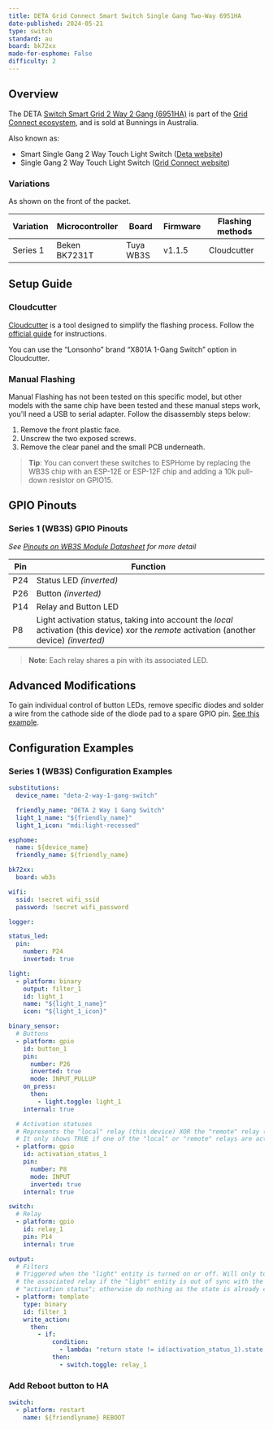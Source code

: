 ```yaml
---
title: DETA Grid Connect Smart Switch Single Gang Two-Way 6951HA
date-published: 2024-05-21
type: switch
standard: au
board: bk72xx
made-for-esphome: False
difficulty: 2
---
```


## Overview

The DETA [Switch Smart Grid 2 Way 2 Gang (6951HA)](https://www.bunnings.com.au/deta-grid-connect-smart-single-gang-2-way-touch-light-switch_p0346910) is part of the [Grid Connect ecosystem](https://grid-connect.com.au/), and is sold at Bunnings in Australia.

Also known as:

- Smart Single Gang 2 Way Touch Light Switch
 ([Deta website](https://detaelectrical.com.au/product/deta-grid-connect-smart-single-gang-2-way-touch-light-switch/))
- Single Gang 2 Way Touch Light Switch ([Grid Connect website](https://grid-connect.com.au/download/6951ha/))

### Variations

As shown on the front of the packet.

| Variation   | Microcontroller | Board     | Firmware | Flashing methods |
| ----------- | --------------- | --------- | -------- | ---------------- |
| Series 1    | Beken BK7231T   | Tuya WB3S | v1.1.5   | Cloudcutter  |

## Setup Guide

### Cloudcutter

[Cloudcutter](https://github.com/tuya-cloudcutter/tuya-cloudcutter) is a tool designed to simplify the flashing process. Follow the [official guide](https://github.com/tuya-cloudcutter/tuya-cloudcutter) for instructions.

You can use the “Lonsonho” brand “X801A 1-Gang Switch” option in Cloudcutter.

### Manual Flashing

Manual Flashing has not been tested on this specific model, but other models with the same chip have been tested and these manual steps work, you'll need a USB to serial adapter. Follow the disassembly steps below:

1. Remove the front plastic face.
2. Unscrew the two exposed screws.
3. Remove the clear panel and the small PCB underneath.

> **Tip**: You can convert these switches to ESPHome by replacing the WB3S chip with an ESP-12E or ESP-12F chip and adding a 10k pull-down resistor on GPIO15.

## GPIO Pinouts

### Series 1 (WB3S) GPIO Pinouts

_See [Pinouts on WB3S Module Datasheet](https://developer.tuya.com/en/docs/iot/wb3s-module-datasheet?id=K9dx20n6hz5n4#title-5-Interface%20pin%20definition) for more detail_

| Pin    | Function                                                                          |
| ------ | --------------------------------------------------------------------------------- |
| P24    | Status LED  _(inverted)_ |
| P26    | Button  _(inverted)_ |
| P14    | Relay and Button LED  |
| P8     | Light activation status, taking into account the _local_ activation (this device) xor the _remote_ activation (another device) _(inverted)_     |

> **Note**: Each relay shares a pin with its associated LED.

## Advanced Modifications

To gain individual control of button LEDs, remove specific diodes and solder a wire from the cathode side of the diode pad to a spare GPIO pin. [See this example](https://community-assets.home-assistant.io/optimized/4X/f/9/b/f9b1f8ea23ccc1049ea4eda1765e3f19fb173925_2_666x500.jpeg).

## Configuration Examples

### Series 1 (WB3S) Configuration Examples

```yaml
substitutions:
  device_name: "deta-2-way-1-gang-switch"

  friendly_name: "DETA 2 Way 1 Gang Switch"
  light_1_name: "${friendly_name}"
  light_1_icon: "mdi:light-recessed"

esphome:
  name: ${device_name}
  friendly_name: ${friendly_name}

bk72xx:
  board: wb3s

wifi:
  ssid: !secret wifi_ssid
  password: !secret wifi_password

logger:

status_led:
  pin:
    number: P24
    inverted: true

light:
  - platform: binary
    output: filter_1
    id: light_1
    name: "${light_1_name}"
    icon: "${light_1_icon}"

binary_sensor:
  # Buttons
  - platform: gpio
    id: button_1
    pin:
      number: P26
      inverted: true
      mode: INPUT_PULLUP
    on_press:
      then:
        - light.toggle: light_1
    internal: true

  # Activation statuses
  # Represents the "local" relay (this device) XOR the "remote" relay (another device).
  # It only shows TRUE if one of the "local" or "remote" relays are active, but not both.
  - platform: gpio
    id: activation_status_1
    pin:
      number: P8
      mode: INPUT
      inverted: true  
    internal: true

switch:
  # Relay
  - platform: gpio
    id: relay_1
    pin: P14
    internal: true

output:
  # Filters
  # Triggered when the "light" entity is turned on or off. Will only toggle
  # the associated relay if the "light" entity is out of sync with the
  # "activation status"; otherwise do nothing as the state is already correct.
  - platform: template
    type: binary
    id: filter_1
    write_action:
      then:
        - if:
            condition:
              - lambda: "return state != id(activation_status_1).state;"
            then:
              - switch.toggle: relay_1
```

### Add Reboot button to HA

```yaml
switch:
  - platform: restart
    name: ${friendlyname} REBOOT
```
